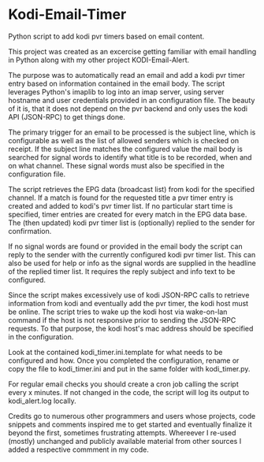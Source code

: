 # Kodi-Email-Timer
Python script to add kodi pvr timers based on email content.

This project was created as an excercise getting familiar with email handling in Python along with my other project KODI-Email-Alert.

The purpose was to automatically read an email and add a kodi pvr timer entry based on information contained in the email body.
The script leverages Python's imaplib to log into an imap server, using server hostname and user credentials provided in an configuration file. The beauty of it is, that it does not depend on the pvr backend and only uses the kodi API (JSON-RPC) to get things done.

The primary trigger for an email to be processed is the subject line, which is configurable as well as the list of allowed senders which is checked on receipt. If the subject line matches the configured value the mail body is searched for signal words to identify what title is to be recorded, when and on what channel. These signal words must also be specified in the configuration file.

The script retrieves the EPG data (broadcast list) from kodi for the specified channel. If a match is found for the requested title a pvr timer entry is created and added to kodi's pvr timer list. If no particular start time is specified, timer entries are created for every match in the EPG data base. The (then updated) kodi pvr timer list is (optionally) replied to the sender for confirmation.

If no signal words are found or provided in the email body the script can reply to the sender with the currently configured kodi pvr timer list. This can also be used for help or info as the signal words are supplied in the headline of the replied timer list. It requires the reply subject and info text to be configured. 

Since the script makes excessively use of kodi JSON-RPC calls to retrieve information from kodi and eventually add the pvr timer, the kodi host must be online. The script tries to wake up the kodi host via wake-on-lan command if the host is not responsive prior to sending the JSON-RPC requests. To that purpose, the kodi host's mac address should be specified in the configuration.

Look at the contained kodi_timer.ini.template for what needs to be configured and how. Once you completed the configuration, rename or copy the file to kodi_timer.ini and put in the same folder with kodi_timer.py. 

For regular email checks you should create a cron job calling the script every x minutes. If not changed in the code, the script will log its output to kodi_alert.log locally.

Credits go to numerous other programmers and users whose projects, code snippets and comments inspired me to get started and eventually finalize it beyond the first, sometimes frustrating attempts. Whereever I re-used (mostly) unchanged and publicly available material from other sources I added a respective commment in my code.

